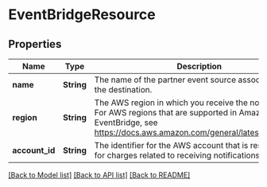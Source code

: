# EventBridgeResource

## Properties

Name | Type | Description | Notes
------------ | ------------- | ------------- | -------------
**name** | **String** | The name of the partner event source associated with the destination. | 
**region** | **String** | The AWS region in which you receive the notifications. For AWS regions that are supported in Amazon EventBridge, see https://docs.aws.amazon.com/general/latest/gr/ev.html. | 
**account_id** | **String** | The identifier for the AWS account that is responsible for charges related to receiving notifications. | 

[[Back to Model list]](../README.md#documentation-for-models) [[Back to API list]](../README.md#documentation-for-api-endpoints) [[Back to README]](../README.md)


